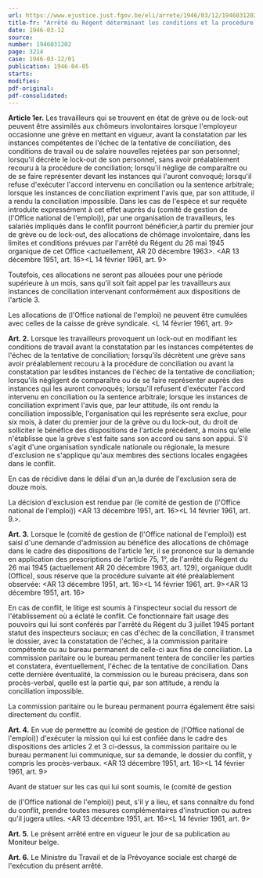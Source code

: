 ```yaml
---
url: https://www.ejustice.just.fgov.be/eli/arrete/1946/03/12/1946031202/justel
title-fr: "Arrêté du Régent déterminant les conditions et la procédure pour l'obtention, en cas de grève et de lock-out, des allocations de chômage involontaire."
date: 1946-03-12
source:
number: 1946031202
page: 3214
case: 1946-03-12/01
publication: 1946-04-05
starts:
modifies:
pdf-original:
pdf-consolidated:
---
```


**Article 1er.** Les travailleurs qui se trouvent en état de grève ou de lock-out peuvent être assimilés aux chômeurs involontaires lorsque l'employeur occasionne une grève en mettant en vigueur, avant la constatation par les instances compétentes de l'échec de la tentative de conciliation, des conditions de travail ou de salaire nouvelles rejetées par son personnel; lorsqu'il décrète le lock-out de son personnel, sans avoir préalablement recouru à la procédure de conciliation; lorsqu'il néglige de comparaître ou de se faire représenter devant les instances qui l'auront convoqué; lorsqu'il refuse d'exécuter l'accord intervenu en conciliation ou la sentence arbitrale; lorsque les instances de conciliation expriment l'avis que, par son attitude, il a rendu la conciliation impossible. Dans les cas de l'espèce et sur requête introduite expressément à cet effet auprès du (comité de gestion de (l'Office national de l'emploi)), par une organisation de travailleurs, les salariés impliqués dans le conflit pourront bénéficier,à partir du premier jour de grève ou de lock-out, des allocations de chômage involontaire, dans les limites et conditions prévues par l'arrêté du Régent du 26 mai 1945 organique de cet Office <actuellement, AR 20 décembre 1963>. <AR 13 décembre 1951, art. 16><L 14 février 1961, art. 9>

Toutefois, ces allocations ne seront pas allouées pour une période supérieure à un mois, sans qu'il soit fait appel par les travailleurs aux instances de conciliation intervenant conformément aux dispositions de l'article 3.

Les allocations de (l'Office national de l'emploi) ne peuvent être cumulées avec celles de la caisse de grève syndicale. <L 14 février 1961, art. 9>

**Art. 2.** Lorsque les travailleurs provoquent un lock-out en modifiant les conditions de travail avant la constatation par les instances compétentes de l'échec de la tentative de conciliation; lorsqu'ils décrètent une grève sans avoir préalablement recouru à la procédure de conciliation ou avant la constatation par lesdites instances de l'échec de la tentative de conciliation; lorsqu'ils négligent de comparaître ou de se faire représenter auprès des instances qui les auront convoqués; lorsqu'il refusent d'exécuter l'accord intervenu en conciliation ou la sentence arbitrale; lorsque les instances de conciliation expriment l'avis que, par leur attitude, ils ont rendu la conciliation impossible, l'organisation qui les représente sera exclue, pour six mois, à dater du premier jour de la grève ou du lock-out, du droit de solliciter le bénéfice des dispositions de l'article précédent, à moins qu'elle n'établisse que la grève s'est faite sans son accord ou sans son appui. S'il s'agit d'une organisation syndicale nationale ou régionale, la mesure d'exclusion ne s'applique qu'aux membres des sections locales engagées dans le conflit.

En cas de récidive dans le délai d'un an,la durée de l'exclusion sera de douze mois.

La décision d'exclusion est rendue par (le comité de gestion de (l'Office national de l'emploi)) <AR 13 décembre 1951, art. 16><L 14 février 1961, art. 9.>.

**Art. 3.** Lorsque le (comité de gestion de (l'Office national de l'emploi)) est saisi d'une demande d'admission au bénéfice des allocations de chômage dans le cadre des dispositions de l'article 1er, il se prononce sur la demande en application des prescriptions de l'article 75, 1°, de l'arrêté du Régent du 26 mai 1945 (actuellement AR 20 décembre 1963, art. 129), organique dudit (Office), sous réserve que la procédure suivante ait été préalablement observée: <AR 13 décembre 1951, art. 16><L 14 février 1961, art. 9><AR 13 décembre 1951, art. 16>

En cas de conflit, le litige est soumis à l'inspecteur social du ressort de l'établissement où a éclaté le conflit. Ce fonctionnaire fait usage des pouvoirs qui lui sont conférés par l'arrêté du Régent du 3 juillet 1945 portant statut des inspecteurs sociaux; en cas d'échec de la conciliation, il transmet le dossier, avec la constatation de l'échec, à la commission paritaire compétente ou au bureau permanent de celle-ci aux fins de conciliation. La commission paritaire ou le bureau permanent tentera de concilier les parties et constatera, éventuellement, l'échec de la tentative de conciliation. Dans cette dernière éventualité, la commission ou le bureau précisera, dans son procès-verbal, quelle est la partie qui, par son attitude, a rendu la conciliation impossible.

La commission paritaire ou le bureau permanent pourra également être saisi directement du conflit.

**Art. 4.** En vue de permettre au (comité de gestion de (l'Office national de l'emploi)) d'exécuter la mission qui lui est confiée dans le cadre des dispositions des articles 2 et 3 ci-dessus, la commission paritaire ou le bureau permanent lui communique, sur sa demande, le dossier du conflit, y compris les procès-verbaux. <AR 13 décembre 1951, art. 16><L 14 février 1961, art. 9>

Avant de statuer sur les cas qui lui sont soumis, le (comité de gestion

de (l'Office national de l'emploi)) peut, s'il y a lieu, et sans connaître du fond du conflit, prendre toutes mesures complémentaires d'instruction ou autres qu'il jugera utiles. <AR 13 décembre 1951, art. 16><L 14 février 1961, art. 9>

**Art. 5.** Le présent arrêté entre en vigueur le jour de sa publication au Moniteur belge.

**Art. 6.** Le Ministre du Travail et de la Prévoyance sociale est chargé de l'exécution du présent arrêté.
